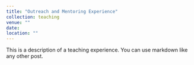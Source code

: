 ```yaml
---
title: "Outreach and Mentoring Experience"
collection: teaching
venue: ""
date: 
location: ""
---
```


This is a description of a teaching experience. You can use markdown like any other post.

